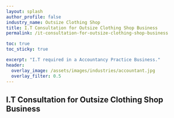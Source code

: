```yaml
---
layout: splash 
author_profile: false 
industry_name: Outsize Clothing Shop
title: I.T Consultation for Outsize Clothing Shop Business
permalink: /it-consultation-for-outsize-clothing-shop-business

toc: true
toc_sticky: true

excerpt: "I.T required in a Accountancy Practice Business."
header:
  overlay_image: /assets/images/industries/accountant.jpg
  overlay_filter: 0.5 
---
```


## I.T Consultation for Outsize Clothing Shop Business